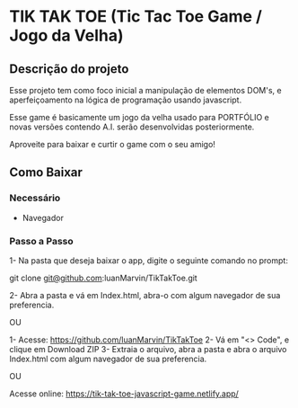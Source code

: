 # TIK TAK TOE (Tic Tac Toe Game / Jogo da Velha)

## Descrição do projeto

Esse projeto tem como foco inicial a manipulação de elementos DOM's, e aperfeiçoamento na lógica de 
programação usando javascript.

Esse game é basicamente um jogo da velha usado para PORTFÓLIO e novas versões contendo A.I. serão desenvolvidas posteriormente.

Aproveite para baixar e curtir o game com o seu amigo!

## Como Baixar

### Necessário
- Navegador

### Passo a Passo
1- Na pasta que deseja baixar o app, digite o seguinte comando no prompt:

git clone git@github.com:luanMarvin/TikTakToe.git

2- Abra a pasta e vá em Index.html, abra-o com algum navegador de sua preferencia.

OU

1- Acesse: https://github.com/luanMarvin/TikTakToe
2- Vá em "<> Code", e clique em Download ZIP
3- Extraia o arquivo, abra a pasta e abra o arquivo Index.html com algum navegador de sua preferencia.

OU

Acesse online: https://tik-tak-toe-javascript-game.netlify.app/
